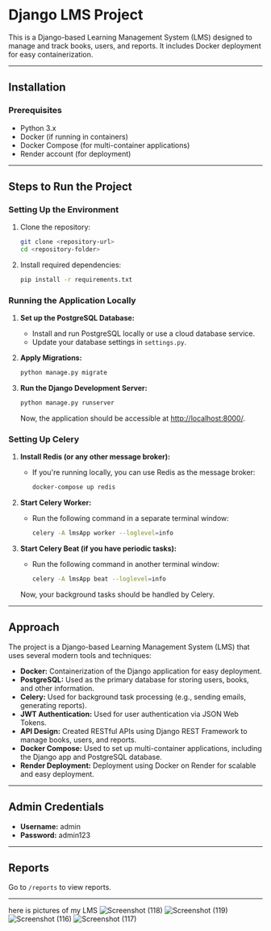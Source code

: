 # Django LMS Project

This is a Django-based Learning Management System (LMS) designed to manage and track books, users, and reports. It includes Docker deployment for easy containerization.

---

## Installation

### Prerequisites
- Python 3.x
- Docker (if running in containers)
- Docker Compose (for multi-container applications)
- Render account (for deployment)

---

## Steps to Run the Project

### Setting Up the Environment

1. Clone the repository:
   ```bash
   git clone <repository-url>
   cd <repository-folder>
   ```

2. Install required dependencies:
   ```bash
   pip install -r requirements.txt
   ```

### Running the Application Locally

1. **Set up the PostgreSQL Database:**
   - Install and run PostgreSQL locally or use a cloud database service.
   - Update your database settings in `settings.py`.

2. **Apply Migrations:**
   ```bash
   python manage.py migrate
   ```

3. **Run the Django Development Server:**
   ```bash
   python manage.py runserver
   ```
   Now, the application should be accessible at [http://localhost:8000/](http://localhost:8000/).

### Setting Up Celery

1. **Install Redis (or any other message broker):**
   - If you're running locally, you can use Redis as the message broker:
     ```bash
     docker-compose up redis
     ```

2. **Start Celery Worker:**
   - Run the following command in a separate terminal window:
     ```bash
     celery -A lmsApp worker --loglevel=info
     ```

3. **Start Celery Beat (if you have periodic tasks):**
   - Run the following command in another terminal window:
     ```bash
     celery -A lmsApp beat --loglevel=info
     ```
   Now, your background tasks should be handled by Celery.

---

## Approach

The project is a Django-based Learning Management System (LMS) that uses several modern tools and techniques:

- **Docker:** Containerization of the Django application for easy deployment.
- **PostgreSQL:** Used as the primary database for storing users, books, and other information.
- **Celery:** Used for background task processing (e.g., sending emails, generating reports).
- **JWT Authentication:** Used for user authentication via JSON Web Tokens.
- **API Design:** Created RESTful APIs using Django REST Framework to manage books, users, and reports.
- **Docker Compose:** Used to set up multi-container applications, including the Django app and PostgreSQL database.
- **Render Deployment:** Deployment using Docker on Render for scalable and easy deployment.

---

## Admin Credentials

- **Username:** admin
- **Password:** admin123

---

## Reports

Go to `/reports` to view reports.

---
here is pictures of my LMS
![Screenshot (118)](https://github.com/user-attachments/assets/839f6d19-8eef-436b-8660-831f21bdfd9e)
![Screenshot (119)](https://github.com/user-attachments/assets/164bf1c6-26ea-457b-8e38-ac092e5561af)
![Screenshot (116)](https://github.com/user-attachments/assets/3b48a266-014d-4736-9dcd-f94ced049680)
![Screenshot (117)](https://github.com/user-attachments/assets/c8db1f45-594e-4d72-b109-83a81e253ca7)

